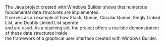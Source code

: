 The Java project created with Windows Builder shows that numerous fundamental data structures are implemented. 
<br>It serves as an example of how Stack, Queue, Circular Queue, Singly Linked List, and Doubly Linked List operate 
<br>and are used. As a teaching aid, the project offers a realistic demonstration of these data structures inside
<br>the framework of a graphical user
interface created with Windows Builder.
